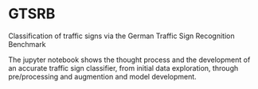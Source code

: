 # GTSRB
Classification of traffic signs via the German Traffic Sign Recognition Benchmark

The jupyter notebook shows the thought process and the development of an accurate traffic sign classifier, from initial data exploration, through pre/processing and augmention and model development.
